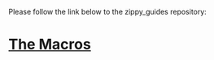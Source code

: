 <!--
 Copyright (C) 2022 Chris Laprade (chris@rootiest.com)

 This file is part of zippy_config.

 zippy_config is free software: you can redistribute it and/or modify
 it under the terms of the GNU General Public License as published by
 the Free Software Foundation, either version 3 of the License, or
 (at your option) any later version.

 zippy_config is distributed in the hope that it will be useful,
 but WITHOUT ANY WARRANTY; without even the implied warranty of
 MERCHANTABILITY or FITNESS FOR A PARTICULAR PURPOSE.  See the
 GNU General Public License for more details.

 You should have received a copy of the GNU General Public License
 along with zippy_config.  If not, see <http://www.gnu.org/licenses/>.
-->

Please follow the link below to the zippy_guides repository:

# [The Macros](https://github.com/rootiest/zippy_guides/blob/main/guides/macros.md)
